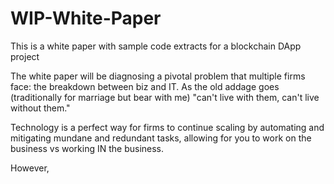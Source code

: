 # WIP-White-Paper
This is a white paper with sample code extracts for a blockchain DApp project

The white paper will be diagnosing a pivotal problem that multiple firms face: the breakdown between biz and IT. As the old addage goes (traditionally for marriage but bear with me) "can't live with them, can't live without them." 

Technology is a perfect way for firms to continue scaling by automating and mitigating mundane and redundant tasks, allowing for you to work on the business vs working IN the business. 

However, 
